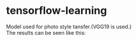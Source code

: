 # tensorflow-learning
 Model used for photo style tansfer.(VGG19 is used.)<br/>
 The results can be seen like this:<br/>
 
